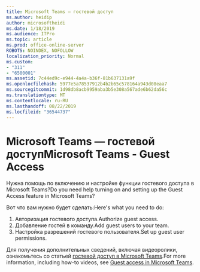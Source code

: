 ```yaml
---
title: Microsoft Teams — гостевой доступ
ms.author: heidip
author: microsoftheidi
ms.date: 1/18/2019
ms.audience: ITPro
ms.topic: article
ms.prod: office-online-server
ROBOTS: NOINDEX, NOFOLLOW
localization_priority: Normal
ms.custom:
- "311"
- "6500001"
ms.assetid: 7c44ed9c-e944-4a4a-b36f-81b637131a9f
ms.openlocfilehash: 5977e5a78537912b4b2b65c578164a943d08eaa7
ms.sourcegitcommit: 1d98db8acb9959aba3b5e308a567ade6b62da56c
ms.translationtype: MT
ms.contentlocale: ru-RU
ms.lasthandoff: 08/22/2019
ms.locfileid: "36544737"
---
```

# <a name="microsoft-teams---guest-access"></a><span data-ttu-id="7cc0d-102">Microsoft Teams — гостевой доступ</span><span class="sxs-lookup"><span data-stu-id="7cc0d-102">Microsoft Teams - Guest Access</span></span>

<span data-ttu-id="7cc0d-103">Нужна помощь по включению и настройке функции гостевого доступа в Microsoft Teams?</span><span class="sxs-lookup"><span data-stu-id="7cc0d-103">Do you need help turning on and setting up the Guest Access feature in Microsoft Teams?</span></span>

<span data-ttu-id="7cc0d-104">Вот что вам нужно будет сделать:</span><span class="sxs-lookup"><span data-stu-id="7cc0d-104">Here's what you need to do:</span></span>

1. <span data-ttu-id="7cc0d-105">Авторизация гостевого доступа.</span><span class="sxs-lookup"><span data-stu-id="7cc0d-105">Authorize guest access.</span></span>
1. <span data-ttu-id="7cc0d-106">Добавление гостей в команду.</span><span class="sxs-lookup"><span data-stu-id="7cc0d-106">Add guest users to your team.</span></span>
1. <span data-ttu-id="7cc0d-107">Настройка разрешений гостевого пользователя.</span><span class="sxs-lookup"><span data-stu-id="7cc0d-107">Set up guest user permissions.</span></span>

<span data-ttu-id="7cc0d-108">Для получения дополнительных сведений, включая видеоролики, ознакомьтесь со статьей [гостевой доступ в Microsoft Teams](https://docs.microsoft.com/microsoftteams/guest-access).</span><span class="sxs-lookup"><span data-stu-id="7cc0d-108">For more information, including how-to videos, see [Guest access in Microsoft Teams](https://docs.microsoft.com/microsoftteams/guest-access).</span></span>

